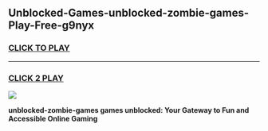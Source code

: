 
## Unblocked-Games-unblocked-zombie-games-Play-Free-g9nyx
<h3>
<a href="https://premium76.site?title=unblocked-zombie-games&ref=17A">CLICK TO PLAY</a></h3>
<hr>

<h3>
<a href="https://premium76.site?title=unblocked-zombie-games&ref=17A">CLICK 2 PLAY</a>
  
</h3>

<a href="https://premium76.site?title=unblocked-zombie-games&ref=17A"><img src="https://clearcache.store/games.png"></a>


**unblocked-zombie-games games unblocked: Your Gateway to Fun and Accessible Online Gaming**
